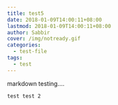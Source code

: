 ```yaml
---
title: test5
date: 2018-01-09T14:00:11+08:00
lastmod: 2018-01-09T14:00:11+08:00
author: Sabbir
cover: /img/notready.gif
categories:
  - test-file
tags:
  - test
---
```


markdown testing....

`test test 2`
